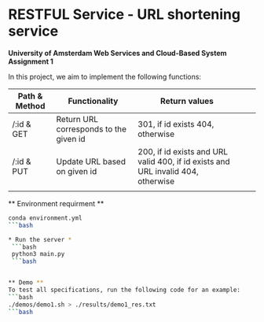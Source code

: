 # RESTFUL Service - URL shortening service

**University of Amsterdam Web Services and Cloud-Based System Assignment 1**

In this project, we aim to implement the following functions:

| Path & Method | Functionality                          | Return values                                                                    |   |   |
|---------------|----------------------------------------|----------------------------------------------------------------------------------|---|---|
| /:id & GET    | Return URL corresponds to the given id | 301, if id exists 404, otherwise                                                 |   |   |
| /:id & PUT    | Update URL based on given id           | 200, if id exists and URL valid 400, if id exists and URL invalid 404, otherwise |   |   |
|               |                                        |                                                                                  |   |   |

** Environment requirment **
```bash
conda environment.yml
```bash

* Run the server *
 ```bash
 python3 main.py
 ```bash


** Demo ** 
To test all specifications, run the following code for an example:
```bash
./demos/demo1.sh > ./results/demo1_res.txt
```bash
